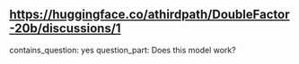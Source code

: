 ## https://huggingface.co/athirdpath/DoubleFactor-20b/discussions/1

contains_question: yes
question_part: Does this model work?